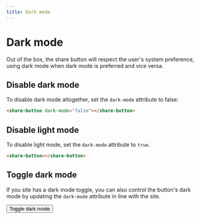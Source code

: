 ```yaml
---
title: Dark mode
---
```


# Dark mode

Out of the box, the share button will respect the user's system preference, using dark mode when dark mode is preferred and vice versa.

## Disable dark mode

To disable dark mode altogether, set the `dark-mode` attribute to false:

```html
<share-button dark-mode="false"></share-button>
```

<div class="sb-container">
    <share-button dark-mode="false"></share-button>
</div>

## Disable light mode

To disable light mode, set the `dark-mode` attribute to `true`.

```html
<share-button></share-button>
```

<div class="sb-container">
    <share-button dark-mode="true"></share-button>
</div>

## Toggle dark mode

If you site has a dark mode toggle, you can also control the button's dark mode by updating the `dark-mode` attribute in line with the site.

<div class="sb-container">
    <share-button id="share"></share-button>
    <button class="sb-button" id="toggle">Toggle dark mode</button>
</div>



<script setup>
    import {onMounted} from 'vue'

    onMounted(() => {

        const share = document.querySelector("#share");
        const toggle = document.querySelector("#toggle");

        toggle.addEventListener("click", () => {
        const state = share.getAttribute("dark-mode");

        if (state === "true") {
            share.setAttribute("dark-mode", "false");
        } else {
            share.setAttribute("dark-mode", "true");
        }
        });
    })
</script>
